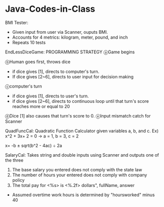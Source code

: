 # Java-Codes-in-Class

BMI Tester:
- Given input from user via Scanner, ouputs BMI.
- Accounts for 4 metrics: kilogram, meter, pound, and inch
- Repeats 10 tests

EndLessDiceGame:
PROGRAMMING STRATEGY
ⓐGame begins

ⓑHuman goes first, throws dice 
- if dice gives [1], directs to computer's turn. 
- If dice gives [2~6], directs to user input for decision making

ⓒcomputer's turn 
- if dice gives [1], directs to user's turn. 
- if dice gives [2~6], directs to continuous loop until that turn's score reaches more or equal to 20 

ⓓDice [1] also causes that turn's score to 0.
ⓔInput mismatch catch for Scanner

QuadFuncCal:
Quadratic Function Calculator given variables a, b, and c.
Ex) x^2 + 3x+ 2 = 0 → a = 1, b = 3, c = 2

 x=  -b ± sqrt(b^2 - 4ac) ÷ 2a

SalaryCal:
Takes string and double inputs using Scanner and outputs one of the three

1) The base salary you entered does not comply with the state law
2) The number of hours your entered does not comply with company policy
3) The total pay for <%s> is <%.2f> dollars", fullName, answer
- Assumed overtime work hours is determined by "hoursworked" minus 40


